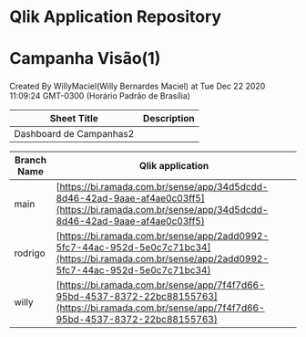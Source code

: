 # Qlik Application Repository 
# Campanha Visão(1)
### 
Created By WillyMaciel(Willy Bernardes Maciel) at Tue Dec 22 2020 11:09:24 GMT-0300 (Horário Padrão de Brasília)




Sheet Title | Description
------------ | -------------
Dashboard de Campanhas2|



Branch Name|Qlik application
---|---
main|[https://bi.ramada.com.br/sense/app/34d5dcdd-8d46-42ad-9aae-af4ae0c03ff5](https://bi.ramada.com.br/sense/app/34d5dcdd-8d46-42ad-9aae-af4ae0c03ff5)
rodrigo|[https://bi.ramada.com.br/sense/app/2add0992-5fc7-44ac-952d-5e0c7c71bc34](https://bi.ramada.com.br/sense/app/2add0992-5fc7-44ac-952d-5e0c7c71bc34)
willy|[https://bi.ramada.com.br/sense/app/7f4f7d66-95bd-4537-8372-22bc88155763](https://bi.ramada.com.br/sense/app/7f4f7d66-95bd-4537-8372-22bc88155763)